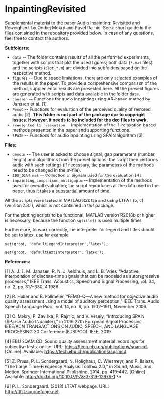 # InpaintingRevisited
Supplemental material to the paper Audio Inpainting: Revisited and Reweighted.
by Ondřej Mokrý and Pavel Rajmic. See a short guide to the files contained
in the repository provided below. In case of any questions, feel free to
contact the authors.

**Subfolders:**
  * `data` -- The folder contains results of all the performed experiments,
              together with scripts that plot the used figures; both data
              (`*.mat` files) and the scripts (`plot_*.m`) are divided into
              subfolders based on the respective method.
  * `figures` -- Due to space limitations, there are only selected examples
              of the results in the paper. To provide a comprehensive
              comparison of the method, supplemental results are presented here.
              All the present figures are generated with scripts and data
              available in the folder `data`. 
  * `Janssen` -- Functions for audio inpainting using AR-based method by
              Janssen et al. [1].
  * `PemoQ` -- Functions for evaluation of the perceived quality of restored
              audio [2]. **This folder is not part of the package due to copyright
              issues. However, it needs to be included for the deo files to work.** 
  * `reweighted l1 relaxation` -- Implementation of the l1-relaxation-based
              methods presented in the paper and supporting functions.
  * `SPAIN` -- Functions for audio inpainting using SPAIN algorithm [3].

**Files:**
  * `demo.m` -- The user is asked to choose signal, gap parameters (number,
              length) and algorithms from the preset options; the script
              then performs audio with such settings (if necessary, the
              parameters of the methods need to be changed in the m-file).
  * `EBU_SQAM.mat` -- Collection of signals used for the evaluation [4].
  * `inpainting_comparison_multigap.m` -- Implementation of the methods used
              for overall evaluation; the script reproduces all the data
              used in the paper, thus it takes a substantial amount of time.

All the scripts were tested in MATLAB R2019a and using LTFAT [5, 6]
(version 2.3.1), which is not contained in this package.

For the plotting scripts to be functional, MATLAB version R2018b or higher
is necessary, because the function `sgtitle()` is used multiple times.

Furthermore, to work correctly, the interpreter for legend and titles
should be set to latex, use for example

  `set(groot, 'defaultLegendInterpreter','latex');`
  
  `set(groot, 'defaultTextInterpreter','latex');`

**References:**

[1] A. J. E. M. Janssen, R. N. J. Veldhuis, and L. B. Vries, “Adaptive
    interpolation of discrete-time signals that can be modeled as
    autoregressive processes,” IEEE Trans. Acoustics, Speech and Signal
    Processing, vol. 34, no. 2, pp. 317–330, 4 1986.

[2] R. Huber and B. Kollmeier, “PEMO-Q—A new method for objective
    audio quality assessment using a model of auditory perception,” IEEE
    Trans. Audio Speech Language Proc., vol. 14, no. 6, pp. 1902–1911,
    November 2006.

[3] O. Mokry, P. Zaviska, P. Rajmic, and V. Vesely, “Introducing SPAIN
    (SParse Audio INpainter),” in 2019 27th European Signal Processing
    IEEE/ACM TRANSACTIONS ON AUDIO, SPEECH, AND LANGUAGE PROCESSING 20
    Conference (EUSIPCO). IEEE, 2019.

[4] EBU SQAM CD: Sound quality assessment material recordings for
    subjective tests. online. URL: https://tech.ebu.ch/publications/sqamcd.
    [Online]. Available: https://tech.ebu.ch/publications/sqamcd

[5] Z. Prusa, P. L. Sondergaard, N. Holighaus, C. Wiesmeyr, and P. Balazs,
    “The Large Time-Frequency Analysis Toolbox 2.0,” in Sound, Music, and
    Motion. Springer International Publishing, 2014, pp. 419–442.
    [Online]. Available: http://dx.doi.org/10.1007/978-3-319-12976-1 25

[6] P. L. Sondergaard. (2013) LTFAT webpage. URL:
    http://ltfat.sourceforge.net.
